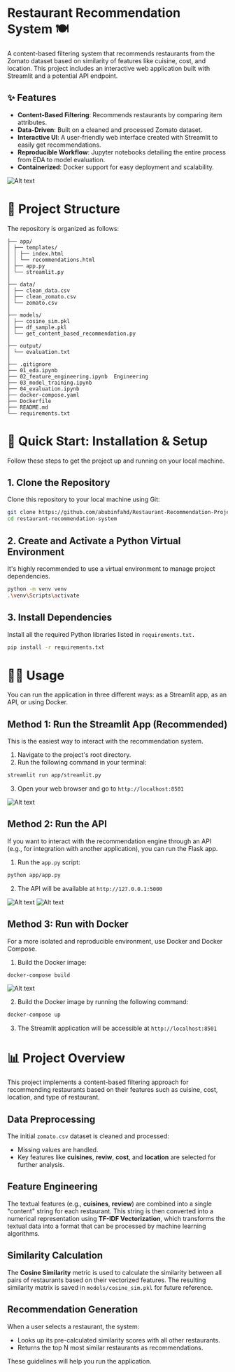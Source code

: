 # Restaurant Recommendation System 🍽️

A content-based filtering system that recommends restaurants from the Zomato dataset based on similarity of features like cuisine, cost, and location. This project includes an interactive web application built with Streamlit and a potential API endpoint.

## ✨ Features

- **Content-Based Filtering**: Recommends restaurants by comparing item attributes.
- **Data-Driven**: Built on a cleaned and processed Zomato dataset.
- **Interactive UI**: A user-friendly web interface created with Streamlit to easily get recommendations.
- **Reproducible Workflow**: Jupyter notebooks detailing the entire process from EDA to model evaluation.
- **Containerized**: Docker support for easy deployment and scalability.

![Alt text](images/cover.png)

# 📂 Project Structure
The repository is organized as follows:

```vbnet
├── app/ 
│ ├── templates/ 
│ │ ├── index.html
│ │ └── recommendations.html
│ ├── app.py 
│ └── streamlit.py 
│
├── data/ 
│ ├── clean_data.csv
│ ├── clean_zomato.csv
│ └── zomato.csv 
│
├── models/ 
│ ├── cosine_sim.pkl 
│ ├── df_sample.pkl 
│ └── get_content_based_recommendation.py
│
├── output/ 
│ └── evaluation.txt
│
├── .gitignore 
├── 01_eda.ipynb 
├── 02_feature_engineering.ipynb  Engineering
├── 03_model_training.ipynb 
├── 04_evaluation.ipynb 
├── docker-compose.yaml 
├── Dockerfile 
├── README.md 
└── requirements.txt 
```
# 🚀 Quick Start: Installation & Setup

Follow these steps to get the project up and running on your local machine.

## 1. Clone the Repository
Clone this repository to your local machine using Git:

```bash
git clone https://github.com/abubinfahd/Restaurant-Recommendation-Project.git
cd restaurant-recommendation-system
```
## 2. Create and Activate a Python Virtual Environment
It's highly recommended to use a virtual environment to manage project dependencies.

```bash
python -m venv venv
.\venv\Scripts\activate
```
## 3. Install Dependencies
Install all the required Python libraries listed in `requirements.txt.`

```bash
pip install -r requirements.txt
```
# 🏃‍♂️ Usage

You can run the application in three different ways: as a Streamlit app, as an API, or using Docker.

## Method 1: Run the Streamlit App (Recommended)
This is the easiest way to interact with the recommendation system.

1. Navigate to the project's root directory.
2. Run the following command in your terminal:

```bash
streamlit run app/streamlit.py
```
3. Open your web browser and go to `http://localhost:8501`

![Alt text](images/streamlit.png)

## Method 2: Run the API

If you want to interact with the recommendation engine through an API (e.g., for integration with another application), you can run the Flask app.

1. Run the `app.py` script:

```bash
python app/app.py
```
2. The API will be available at `http://127.0.0.1:5000`

![Alt text](images/1.png)
![Alt text](images/2.png)

## Method 3: Run with Docker

For a more isolated and reproducible environment, use Docker and Docker Compose.

1. Build the Docker image:
```bash
docker-compose build
```
![Alt text](images/docker.png)

2. Build the Docker image by running the following command:
```bash
docker-compose up
```
3. The Streamlit application will be accessible at `http://localhost:8501`

# 📊 Project Overview

This project implements a content-based filtering approach for recommending restaurants based on their features such as cuisine, cost, location, and type of restaurant.

## Data Preprocessing
The initial `zomato.csv` dataset is cleaned and processed:
- Missing values are handled.
- Key features like **cuisines**, **reviw**, **cost**, and **location** are selected for further analysis.

## Feature Engineering
The textual features (e.g., **cuisines**, **review**) are combined into a single "content" string for each restaurant. This string is then converted into a numerical representation using **TF-IDF Vectorization**, which transforms the textual data into a format that can be processed by machine learning algorithms.

## Similarity Calculation
The **Cosine Similarity** metric is used to calculate the similarity between all pairs of restaurants based on their vectorized features. The resulting similarity matrix is saved in `models/cosine_sim.pkl` for future reference.

## Recommendation Generation
When a user selects a restaurant, the system:
- Looks up its pre-calculated similarity scores with all other restaurants.
- Returns the top N most similar restaurants as recommendations.


These guidelines will help you run the application.
